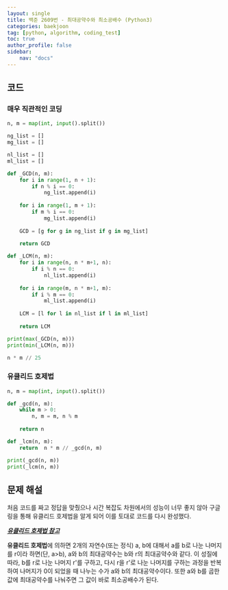 ```yaml
---
layout: single
title: 백준 2609번 - 최대공약수와 최소공배수 (Python3)
categories: baekjoon
tag: [python, algorithm, coding_test]
toc: true 
author_profile: false
sidebar:
    nav: "docs"
---
```




## 코드

### 매우 직관적인 코딩

```python
n, m = map(int, input().split())

ng_list = []
mg_list = []

nl_list = []
ml_list = []

def _GCD(n, m):
    for i in range(1, n + 1):
        if n % i == 0:
            ng_list.append(i)
            
    for i in range(1, m + 1):
        if m % i == 0:
            mg_list.append(i)
            
    GCD = [g for g in ng_list if g in mg_list]
      
    return GCD

def _LCM(n, m):
    for i in range(n, n * m+1, n):
        if i % n == 0:
            nl_list.append(i)
            
    for i in range(m, n * m+1, m):
        if i % m == 0:
            ml_list.append(i)
                 
    LCM = [l for l in nl_list if l in ml_list]
      
    return LCM

print(max(_GCD(n, m)))
print(min(_LCM(n, m)))     

n * m // 25
```



### 유클리드 호제법

```python
n, m = map(int, input().split())

def _gcd(n, m):
    while m > 0:
        n, m = m, n % m
        
    return n

def _lcm(n, m):
    return  n * m // _gcd(n, m)

print(_gcd(n, m))
print(_lcm(n, m))
```



## 문제 해설

처음 코드를 짜고 정답을 맞췄으나 시간 복잡도 차원에서의 성능이 너무 좋지 않아 구글링을 통해 유클리드 호제법을 알게 되어 이를 토대로 코드를 다시 완성했다.

***[유클리드 호제법 참고](https://ko.wikipedia.org/wiki/%EC%9C%A0%ED%81%B4%EB%A6%AC%EB%93%9C_%ED%98%B8%EC%A0%9C%EB%B2%95)***

**유클리드 호제법**에 의하면 2개의 자연수(또는 정식) a, b에 대해서 a를 b로 나눈 나머지를 r이라 하면(단, a>b), a와 b의 최대공약수는 b와 r의 최대공약수와 같다. 이 성질에 따라, b를 r로 나눈 나머지 r'를 구하고, 다시 r을 r'로 나눈 나머지를 구하는 과정을 반복하여 나머지가 0이 되었을 때 나누는 수가 a와 b의 최대공약수이다. 또한 a와 b를 곱한 값에 최대공약수를 나눠주면 그 값이 바로 최소공배수가 된다.